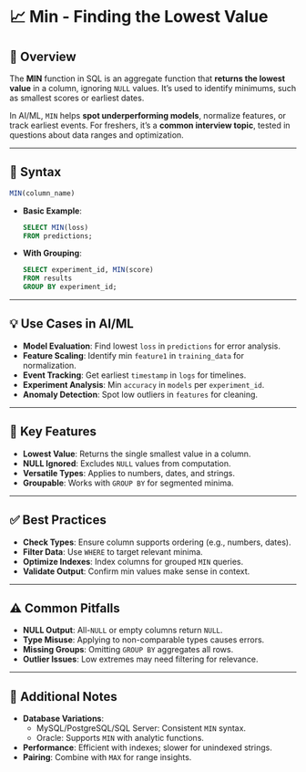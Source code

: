 # 📈 Min - Finding the Lowest Value

## 🌟 Overview

The **MIN** function in SQL is an aggregate function that **returns the lowest value** in a column, ignoring `NULL` values. It’s used to identify minimums, such as smallest scores or earliest dates.

In AI/ML, `MIN` helps **spot underperforming models**, normalize features, or track earliest events. For freshers, it’s a **common interview topic**, tested in questions about data ranges and optimization.

---

## 📜 Syntax

```sql
MIN(column_name)
```

- **Basic Example**:
  ```sql
  SELECT MIN(loss)
  FROM predictions;
  ```
- **With Grouping**:
  ```sql
  SELECT experiment_id, MIN(score)
  FROM results
  GROUP BY experiment_id;
  ```

---

## 💡 Use Cases in AI/ML

- **Model Evaluation**: Find lowest `loss` in `predictions` for error analysis.
- **Feature Scaling**: Identify min `feature1` in `training_data` for normalization.
- **Event Tracking**: Get earliest `timestamp` in `logs` for timelines.
- **Experiment Analysis**: Min `accuracy` in `models` per `experiment_id`.
- **Anomaly Detection**: Spot low outliers in `features` for cleaning.

---

## 🔑 Key Features

- **Lowest Value**: Returns the single smallest value in a column.
- **NULL Ignored**: Excludes `NULL` values from computation.
- **Versatile Types**: Applies to numbers, dates, and strings.
- **Groupable**: Works with `GROUP BY` for segmented minima.

---

## ✅ Best Practices

- **Check Types**: Ensure column supports ordering (e.g., numbers, dates).
- **Filter Data**: Use `WHERE` to target relevant minima.
- **Optimize Indexes**: Index columns for grouped `MIN` queries.
- **Validate Output**: Confirm min values make sense in context.

---

## ⚠️ Common Pitfalls

- **NULL Output**: All-`NULL` or empty columns return `NULL`.
- **Type Misuse**: Applying to non-comparable types causes errors.
- **Missing Groups**: Omitting `GROUP BY` aggregates all rows.
- **Outlier Issues**: Low extremes may need filtering for relevance.

---

## 📝 Additional Notes

- **Database Variations**:
  - MySQL/PostgreSQL/SQL Server: Consistent `MIN` syntax.
  - Oracle: Supports `MIN` with analytic functions.
- **Performance**: Efficient with indexes; slower for unindexed strings.
- **Pairing**: Combine with `MAX` for range insights.